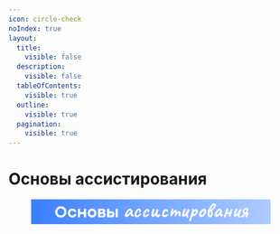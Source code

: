 ```yaml
---
icon: circle-check
noIndex: true
layout:
  title:
    visible: false
  description:
    visible: false
  tableOfContents:
    visible: true
  outline:
    visible: true
  pagination:
    visible: true
---
```


# Основы ассистирования

<figure><img src="../.gitbook/assets/base.png" alt=""><figcaption></figcaption></figure>
